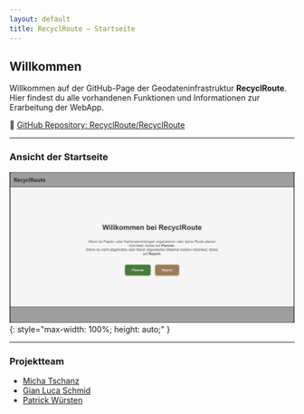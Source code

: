 ```yaml
---
layout: default
title: RecyclRoute – Startseite
---
```


## Willkommen

Willkommen auf der GitHub-Page der Geodateninfrastruktur **RecyclRoute**.  
Hier findest du alle vorhandenen Funktionen und Informationen zur Erarbeitung der WebApp.

🔗 [GitHub Repository: RecyclRoute/RecyclRoute](https://github.com/RecyclRoute/RecyclRoute)

---

### Ansicht der Startseite

![GDI Projekt Screenshot](assets/images/Startpage_1.png){: style="max-width: 100%; height: auto;" }


---

### Projektteam

- [Micha Tschanz](https://github.com/micka-t)
- [Gian Luca Schmid](https://github.com/dhalu-the-great)
- [Patrick Würsten](https://github.com/pwol99)
